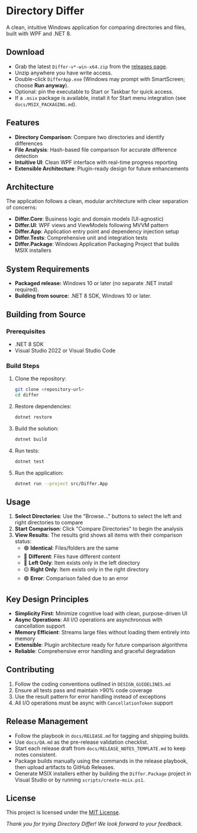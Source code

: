 # Directory Differ

A clean, intuitive Windows application for comparing directories and files, built with WPF and .NET 8.

## Download

- Grab the latest `Differ-v*-win-x64.zip` from the [releases page](https://github.com/csseeker/differ/releases).
- Unzip anywhere you have write access.
- Double-click `DifferApp.exe` (Windows may prompt with SmartScreen; choose **Run anyway**).
- Optional: pin the executable to Start or Taskbar for quick access.
- If a `.msix` package is available, install it for Start menu integration (see `docs/MSIX_PACKAGING.md`).

## Features

- **Directory Comparison**: Compare two directories and identify differences
- **File Analysis**: Hash-based file comparison for accurate difference detection
- **Intuitive UI**: Clean WPF interface with real-time progress reporting
- **Extensible Architecture**: Plugin-ready design for future enhancements

## Architecture

The application follows a clean, modular architecture with clear separation of concerns:

- **Differ.Core**: Business logic and domain models (UI-agnostic)
- **Differ.UI**: WPF views and ViewModels following MVVM pattern
- **Differ.App**: Application entry point and dependency injection setup
- **Differ.Tests**: Comprehensive unit and integration tests
- **Differ.Package**: Windows Application Packaging Project that builds MSIX installers

## System Requirements

- **Packaged release:** Windows 10 or later (no separate .NET install required).
- **Building from source:** .NET 8 SDK, Windows 10 or later.

## Building from Source

### Prerequisites

- .NET 8 SDK
- Visual Studio 2022 or Visual Studio Code

### Build Steps

1. Clone the repository:
   ```bash
   git clone <repository-url>
   cd differ
   ```

2. Restore dependencies:
   ```bash
   dotnet restore
   ```

3. Build the solution:
   ```bash
   dotnet build
   ```

4. Run tests:
   ```bash
   dotnet test
   ```

5. Run the application:
   ```bash
   dotnet run --project src/Differ.App
   ```

## Usage

1. **Select Directories**: Use the "Browse..." buttons to select the left and right directories to compare
2. **Start Comparison**: Click "Compare Directories" to begin the analysis
3. **View Results**: The results grid shows all items with their comparison status:
   - 🟢 **Identical**: Files/folders are the same
   - 🔴 **Different**: Files have different content
   - 🔵 **Left Only**: Item exists only in the left directory
   - 🟡 **Right Only**: Item exists only in the right directory
   - 🟣 **Error**: Comparison failed due to an error

## Key Design Principles

- **Simplicity First**: Minimize cognitive load with clean, purpose-driven UI
- **Async Operations**: All I/O operations are asynchronous with cancellation support
- **Memory Efficient**: Streams large files without loading them entirely into memory
- **Extensible**: Plugin architecture ready for future comparison algorithms
- **Reliable**: Comprehensive error handling and graceful degradation

## Contributing

1. Follow the coding conventions outlined in `DESIGN_GUIDELINES.md`
2. Ensure all tests pass and maintain >90% code coverage
3. Use the result pattern for error handling instead of exceptions
4. All I/O operations must be async with `CancellationToken` support

## Release Management

- Follow the playbook in `docs/RELEASE.md` for tagging and shipping builds.
- Use `docs/QA.md` as the pre-release validation checklist.
- Start each release draft from `docs/RELEASE_NOTES_TEMPLATE.md` to keep notes consistent.
- Package builds manually using the commands in the release playbook, then upload artifacts to GitHub Releases.
- Generate MSIX installers either by building the `Differ.Package` project in Visual Studio or by running `scripts/create-msix.ps1`.

## License

This project is licensed under the [MIT License](https://opensource.org/licenses/MIT).

*Thank you for trying Directory Differ! We look forward to your feedback.*
